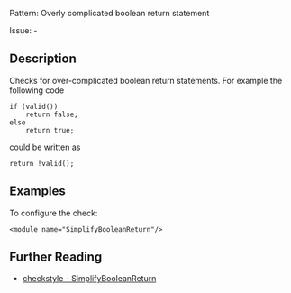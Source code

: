 Pattern: Overly complicated boolean return statement

Issue: -

## Description

Checks for over-complicated boolean return statements. For example the following code 
    
    
    if (valid())
        return false;
    else
        return true;
            

could be written as 
    
    
    return !valid();
            

## Examples

To configure the check: 
    
    
    <module name="SimplifyBooleanReturn"/>

## Further Reading

* [checkstyle - SimplifyBooleanReturn](http://checkstyle.sourceforge.net/config_coding.html#SimplifyBooleanReturn)